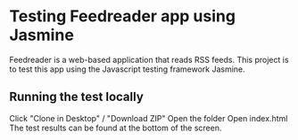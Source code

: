# Testing Feedreader app using Jasmine

Feedreader is a web-based application that reads RSS feeds. This project is to test this app using the Javascript testing framework Jasmine.

## Running the test locally

Click "Clone in Desktop" / "Download ZIP"
Open the folder
Open index.html
The test results can be found at the bottom of the screen.
